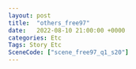 ```yaml
---
layout: post
title:  "others_free97"
date:   2022-08-10 21:00:00 +0000
categories: Etc
Tags: Story Etc
SceneCode: ["scene_free97_q1_s20"]
---
```


